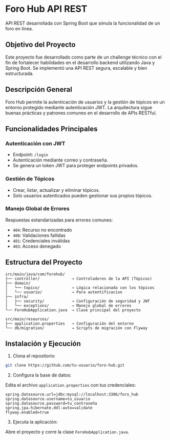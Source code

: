 # Foro Hub API REST

API REST desarrollada con Spring Boot que simula la funcionalidad de un foro en línea.

## Objetivo del Proyecto

Este proyecto fue desarrollado como parte de un challenge técnico con el fin de fortalecer habilidades en el desarrollo backend utilizando Java y Spring Boot. Se implementó una API REST segura, escalable y bien estructurada.

## Descripción General

Foro Hub permite la autenticación de usuarios y la gestión de tópicos en un entorno protegido mediante autenticación JWT. La arquitectura sigue buenas prácticas y patrones comunes en el desarrollo de APIs RESTful.

## Funcionalidades Principales

### Autenticación con JWT

- Endpoint: `/login`
- Autenticación mediante correo y contraseña.
- Se genera un token JWT para proteger endpoints privados.

### Gestión de Tópicos

- Crear, listar, actualizar y eliminar tópicos.
- Solo usuarios autenticados pueden gestionar sus propios tópicos.

### Manejo Global de Errores

Respuestas estandarizadas para errores comunes:

- `404`: Recurso no encontrado
- `400`: Validaciones fallidas
- `401`: Credenciales inválidas
- `403`: Acceso denegado



## Estructura del Proyecto

```
src/main/java/com/forohub/
├── controller/              → Controladores de la API (Tópicos)
├── domain/
│   └── topico/              → Lógica relacionada con los tópicos
│   └── usuario/             → Para autentificacion
├── infra/
│   ├── security/            → Configuración de seguridad y JWT
│   └── exceptions/          → Manejo global de errores
└── ForoHubApplication.java  → Clase principal del proyecto
```

```
src/main/resources/
├── application.properties   → Configuración del entorno
└── db/migration/            → Scripts de migración con Flyway
```

## Instalación y Ejecución

1. Clona el repositorio:

```bash
git clone https://github.com/tu-usuario/foro-hub.git
```

2. Configura la base de datos:

Edita el archivo `application.properties` con tus credenciales:

```properties
spring.datasource.url=jdbc:mysql://localhost:3306/foro_hub
spring.datasource.username=tu_usuario
spring.datasource.password=tu_contraseña
spring.jpa.hibernate.ddl-auto=validate
flyway.enabled=true
```

3. Ejecuta la aplicación:

Abre el proyecto y corre la clase `ForoHubApplication.java`.


